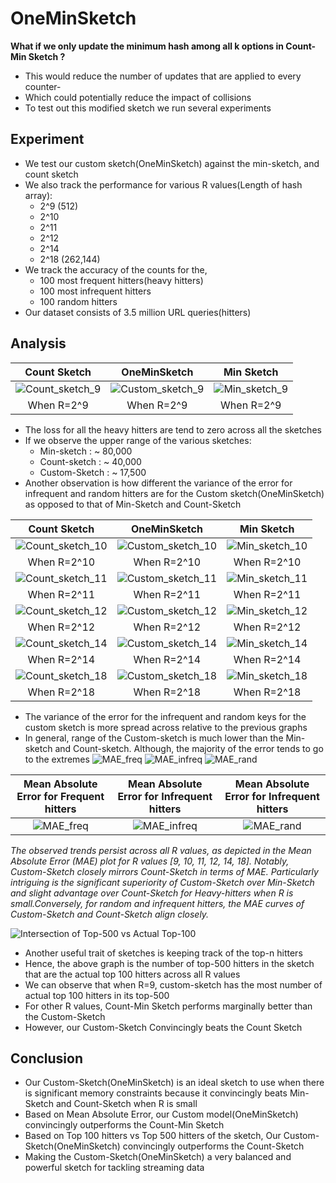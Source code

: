 # OneMinSketch
**What if we only update the minimum hash among all k options in Count-Min Sketch ?**

- This would reduce the number of updates that are applied to every counter-
- Which could potentially reduce the impact of collisions
- To test out this modified sketch we run several experiments

## Experiment
- We test our custom sketch(OneMinSketch) against the min-sketch, and count sketch
- We also track the performance for various R values(Length of hash array):
  - 2^9 (512)
  - 2^10
  - 2^11
  - 2^12
  - 2^14
  - 2^18 (262,144)
- We track the accuracy of the counts for the,
  - 100 most frequent hitters(heavy hitters)
  - 100 most infrequent hitters
  - 100 random hitters
- Our dataset consists of 3.5 million URL queries(hitters)

## Analysis 

 

| Count Sketch                                                                                                        | OneMinSketch                                                                                                                                  | Min Sketch                                                                                                         |
| :---:                                                                                                               |     :---:                                                                                                                                     |                                                                                                              :---: |
|![Count_sketch_9](https://github.com/Jeffrey-Joan/OneMinSketch/assets/57098615/528e8856-cf19-4989-acca-67f2e025238b) | ![Custom_sketch_9](https://github.com/Jeffrey-Joan/OneMinSketch/assets/57098615/1b2738c1-2915-4367-afc4-6565516746ca) | ![Min_sketch_9](https://github.com/Jeffrey-Joan/OneMinSketch/assets/57098615/34823775-e4f7-40fa-9589-5998dad830df) |
| When R=2^9                                                                                                          |  When R=2^9                                                                                                                                   |  When R=2^9                                                                                                        |


- The loss for all the heavy hitters are tend to zero across all the sketches
- If we observe the upper range of the various sketches:
  - Min-sketch    : ~ 80,000
  - Count-sketch  : ~ 40,000
  - Custom-Sketch : ~ 17,500
- Another observation is how different the variance of the error for infrequent and random hitters are for the Custom sketch(OneMinSketch) as opposed to that of Min-Sketch and Count-Sketch





| Count Sketch                                                                                                        | OneMinSketch                                                                                                                                  | Min Sketch                                                                                                         |
| :---:                                                                                                               |     :---:                                                                                                                                     |                                                                                                              :---: |
|![Count_sketch_10](https://github.com/Jeffrey-Joan/OneMinSketch/assets/57098615/63f093bb-dafc-44c1-ad05-0f127c697a9a)| ![Custom_sketch_10](https://github.com/Jeffrey-Joan/OneMinSketch/assets/57098615/5d5a6d3a-2a12-48bf-b679-422207ae4feb) |![Min_sketch_10](https://github.com/Jeffrey-Joan/OneMinSketch/assets/57098615/6443c3df-68e3-4b79-9f12-26d1eea5e5d2) |
| When R=2^10                                                                                                         |  When R=2^10                                                                                                                                  |  When R=2^10                                                                                                       |
|![Count_sketch_11](https://github.com/Jeffrey-Joan/OneMinSketch/assets/57098615/6980229d-3328-4696-b816-fb9e48a38648)| ![Custom_sketch_11](https://github.com/Jeffrey-Joan/OneMinSketch/assets/57098615/919102eb-ce50-4a97-9ccb-35ce5be465de) |![Min_sketch_11](https://github.com/Jeffrey-Joan/OneMinSketch/assets/57098615/ab89e34d-3374-40b0-9f4e-3555137855da) |
| When R=2^11                                                                                                         |  When R=2^11                                                                                                                                  |  When R=2^11                                                                                                       |
|![Count_sketch_12](https://github.com/Jeffrey-Joan/OneMinSketch/assets/57098615/b7fa7f2e-21b4-4973-ab04-28fd02340484)| ![Custom_sketch_12](https://github.com/Jeffrey-Joan/OneMinSketch/assets/57098615/eb22d11a-e6ba-460f-8acf-4446ee965d7f) |![Min_sketch_12](https://github.com/Jeffrey-Joan/OneMinSketch/assets/57098615/94721828-f8db-4ad6-bbe3-21c95f8e14ee) |
| When R=2^12                                                                                                         |  When R=2^12                                                                                                                                  |  When R=2^12                                                                                                       |
|![Count_sketch_14](https://github.com/Jeffrey-Joan/OneMinSketch/assets/57098615/4011abcd-4988-4430-bbbb-e4d70e8ce721)| ![Custom_sketch_14](https://github.com/Jeffrey-Joan/OneMinSketch/assets/57098615/da827a67-f106-43b5-9264-3d8e168e6ad2) |![Min_sketch_14](https://github.com/Jeffrey-Joan/OneMinSketch/assets/57098615/3fd63e44-ca7d-403c-8d39-ff8a78db4e7c) |
| When R=2^14                                                                                                         |  When R=2^14                                                                                                                                  |  When R=2^14                                                                                                       |
|![Count_sketch_18](https://github.com/Jeffrey-Joan/OneMinSketch/assets/57098615/6f05e7d7-b57f-40af-85d8-99754edfbaed)| ![Custom_sketch_18](https://github.com/Jeffrey-Joan/OneMinSketch/assets/57098615/3d2b4a5b-1236-4921-a69d-6e54ca270397) |![Min_sketch_18](https://github.com/Jeffrey-Joan/OneMinSketch/assets/57098615/c080f6a7-2164-45dd-96ac-f9e9bfcbff00) |
| When R=2^18                                                                                                         |  When R=2^18                                                                                                                                  |  When R=2^18                                                                                                       |

- The variance of the error for the infrequent and random keys for the custom sketch is more spread across relative to the previous graphs
- In general, range of the Custom-sketch is much lower than the Min-sketch and Count-sketch. Although, the majority of the error tends to go to the
extremes
![MAE_freq](https://github.com/Jeffrey-Joan/OneMinSketch/assets/57098615/8e241cca-491d-40c6-b711-5c93b669d238)
![MAE_infreq](https://github.com/Jeffrey-Joan/OneMinSketch/assets/57098615/3057c0af-0103-4315-a8d8-d960138c23ad)
![MAE_rand](https://github.com/Jeffrey-Joan/OneMinSketch/assets/57098615/02adce66-8eec-482f-84f3-91107846fd7a)



| Mean Absolute Error for Frequent hitters                                                                            | Mean Absolute Error for Infrequent hitters                                                                                                    | Mean Absolute Error for Infrequent hitters                                                                         |
| :---:                                                                                                               |     :---:                                                                                                                                     |                                                                                                              :---: |
|![MAE_freq](https://github.com/Jeffrey-Joan/OneMinSketch/assets/57098615/8e241cca-491d-40c6-b711-5c93b669d238)       | ![MAE_infreq](https://github.com/Jeffrey-Joan/OneMinSketch/assets/57098615/3057c0af-0103-4315-a8d8-d960138c23ad) |![MAE_rand](https://github.com/Jeffrey-Joan/OneMinSketch/assets/57098615/02adce66-8eec-482f-84f3-91107846fd7a)      |


*The observed trends persist across all R values, as depicted in the Mean Absolute Error (MAE) plot for R values [9, 10, 11, 12, 14, 18]. Notably, Custom-Sketch closely mirrors Count-Sketch in terms of MAE. Particularly intriguing is the significant superiority of Custom-Sketch over Min-Sketch and slight advantage over Count-Sketch for Heavy-hitters when R is small.Conversely, for random and infrequent hitters, the MAE curves of Custom-Sketch and Count-Sketch align closely.*

![Intersection of Top-500 vs  Actual Top-100](https://github.com/Jeffrey-Joan/OneMinSketch/assets/57098615/73273afe-d4e0-4b2b-942e-6d3487f891e2)

- Another useful trait of sketches is keeping track of the top-n hitters
- Hence, the above graph is the number of top-500 hitters in the sketch that are the actual top 100 hitters across all R values
- We can observe that when R=9, custom-sketch has the most number of actual top 100 hitters in its top-500
- For other R values, Count-Min Sketch performs marginally better than the Custom-Sketch
- However, our Custom-Sketch Convincingly beats the Count Sketch


## Conclusion

- Our Custom-Sketch(OneMinSketch) is an ideal sketch to use when there is significant memory constraints because it convincingly beats Min-Sketch and Count-Sketch when R is small
- Based on Mean Absolute Error, our Custom model(OneMinSketch) convincingly outperforms the Count-Min Sketch
- Based on Top 100 hitters vs Top 500 hitters of the sketch, Our Custom-Sketch(OneMinSketch) convincingly outperforms the Count-Sketch
- Making the Custom-Sketch(OneMinSketch) a very balanced and powerful sketch for tackling streaming data
